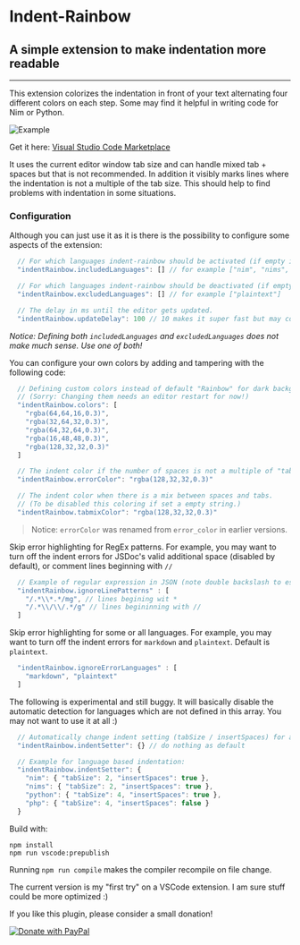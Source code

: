 # Indent-Rainbow

## A simple extension to make indentation more readable
-------------------

This extension colorizes the indentation in front of your text alternating four different colors on each step. Some may find it helpful in writing code for Nim or Python.

![Example](https://raw.githubusercontent.com/oderwat/vscode-indent-rainbow/master/assets/example.png)

Get it here: [Visual Studio Code Marketplace](https://marketplace.visualstudio.com/items?itemName=oderwat.indent-rainbow)

It uses the current editor window tab size and can handle mixed tab + spaces but that is not recommended. In addition it visibly marks lines where the indentation is not a multiple of the tab size. This should help to find problems with indentation in some situations.

### Configuration

Although you can just use it as it is there is the possibility to configure some aspects of the extension:

```js
  // For which languages indent-rainbow should be activated (if empty it means all).
  "indentRainbow.includedLanguages": [] // for example ["nim", "nims", "python"]

  // For which languages indent-rainbow should be deactivated (if empty it means none).
  "indentRainbow.excludedLanguages": [] // for example ["plaintext"]

  // The delay in ms until the editor gets updated.
  "indentRainbow.updateDelay": 100 // 10 makes it super fast but may cost more resources
```

*Notice: Defining both `includedLanguages` and `excludedLanguages` does not make much sense. Use one of both!*

You can configure your own colors by adding and tampering with the following code:

```js
  // Defining custom colors instead of default "Rainbow" for dark backgrounds.
  // (Sorry: Changing them needs an editor restart for now!)
  "indentRainbow.colors": [
    "rgba(64,64,16,0.3)",
    "rgba(32,64,32,0.3)",
    "rgba(64,32,64,0.3)",
    "rgba(16,48,48,0.3)",
    "rgba(128,32,32,0.3)"
  ]

  // The indent color if the number of spaces is not a multiple of "tabSize".
  "indentRainbow.errorColor": "rgba(128,32,32,0.3)"

  // The indent color when there is a mix between spaces and tabs.
  // (To be disabled this coloring if set a empty string.)
  "indentRainbow.tabmixColor": "rgba(128,32,32,0.3)"
```

> Notice: `errorColor` was renamed from `error_color` in earlier versions.

Skip error highlighting for RegEx patterns. For example, you may want to turn off the indent errors for JSDoc's valid additional space (disabled by default), or comment lines beginning with `//`

```js
  // Example of regular expression in JSON (note double backslash to escape characters)
  "indentRainbow.ignoreLinePatterns" : [
    "/.*\\*.*/mg", // lines begining wit *
    "/.*\\/\\/.*/g" // lines begininning with //
  ]
```

Skip error highlighting for some or all languages. For example, you may want to turn off the indent errors for `markdown` and `plaintext`. Default is `plaintext`.

```js
  "indentRainbow.ignoreErrorLanguages" : [
    "markdown", "plaintext"
  ]
```

The following is experimental and still buggy. It will basically disable the automatic detection for languages which are not defined in this array. You may not want to use it at all :)

```js
  // Automatically change indent setting (tabSize / insertSpaces) for a language.
  "indentRainbow.indentSetter": {} // do nothing as default

  // Example for language based indentation:
  "indentRainbow.indentSetter": {
    "nim": { "tabSize": 2, "insertSpaces": true },
    "nims": { "tabSize": 2, "insertSpaces": true },
    "python": { "tabSize": 4, "insertSpaces": true },
    "php": { "tabSize": 4, "insertSpaces": false }
  }
```

Build with:

```
npm install
npm run vscode:prepublish
```

Running `npm run compile` makes the compiler recompile on file change.

The current version is my "first try" on a VSCode extension. I am sure stuff could be more optimized :)

If you like this plugin, please consider a small donation!

[![Donate with PayPal](https://www.paypalobjects.com/en_US/i/btn/btn_donateCC_LG.gif)](https://paypal.me/oderwat)
